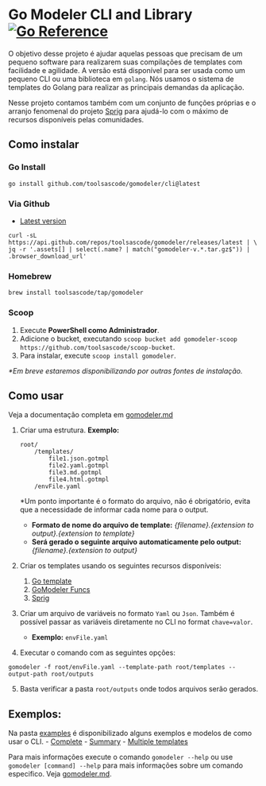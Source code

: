 # Go Modeler CLI and Library [![Go Reference](https://pkg.go.dev/badge/github.com/toolsascode/gomodeler.svg)](https://pkg.go.dev/github.com/toolsascode/gomodeler)

O objetivo desse projeto é ajudar aquelas pessoas que precisam de um pequeno software para realizarem suas compilações de templates com facilidade e agilidade. A versão está disponível para ser usada como um pequeno CLI ou uma biblioteca em `golang`. Nós usamos o sistema de templates do Golang para realizar as principais demandas da aplicação.

Nesse projeto contamos também com um conjunto de funções próprias e o arranjo fenomenal do projeto [Sprig](https://masterminds.github.io/sprig/) para ajudá-lo com o máximo de recursos disponíveis pelas comunidades.


## Como instalar

### Go Install

```shell
go install github.com/toolsascode/gomodeler/cli@latest
```

### Via Github

- [Latest version](https://github.com/toolsascode/gomodeler/releases/latest)

```shell
curl -sL https://api.github.com/repos/toolsascode/gomodeler/releases/latest | \
jq -r '.assets[] | select(.name? | match("gomodeler-v.*.tar.gz$")) | .browser_download_url'
```

### Homebrew

```shell
brew install toolsascode/tap/gomodeler
```

### Scoop

1. Execute **PowerShell como Administrador**.
2. Adicione o bucket, executando `scoop bucket add gomodeler-scoop https://github.com/toolsascode/scoop-bucket`.
3. Para instalar, execute `scoop install gomodeler`.

_*Em breve estaremos disponibilizando por outras fontes de instalação._

## Como usar

Veja a documentação completa em [gomodeler.md](./docs/gomodeler.md)

1. Criar uma estrutura.
    **Exemplo:**

    ```shell
    root/
        /templates/
            file1.json.gotmpl
            file2.yaml.gotmpl
            file3.md.gotmpl
            file4.html.gotmpl
        /envFile.yaml

    ```

    *Um ponto importante é o formato do arquivo, não é obrigatório, evita que a necessidade de informar cada nome para o output.

    - **Formato de nome do arquivo de template:** _{filename}.{extension to output}.{extension to template}_
    - **Será gerado o seguinte arquivo automaticamente pelo output:** _{filename}.{extension to output}_ 

2. Criar os templates usando os seguintes recursos disponíveis:
    1. [Go template](https://pkg.go.dev/text/template#hdr-Actions)
    2. [GoModeler Funcs](./docs/functions.md)
    3. [Sprig](https://masterminds.github.io/sprig/)

3. Criar um arquivo de variáveis no formato `Yaml` ou `Json`. Também é possível passar as variáveis diretamente no CLI no format `chave=valor`.
    - **Exemplo:** `envFile.yaml`
4. Executar o comando com as seguintes opções:

```shell
gomodeler -f root/envFile.yaml --template-path root/templates --output-path root/outputs
```

5. Basta verificar a pasta `root/outputs` onde todos arquivos serão gerados.

## Exemplos:

Na pasta [examples](./examples/) é disponibilizado alguns exemplos e modelos de como usar o CLI.
    - [Complete](./examples/complete/)
    - [Summary](./examples/summary/)
    - [Multiple templates](./examples/multiple-templates/)

Para mais informações execute o comando `gomodeler --help` ou use `gomodeler [command] --help` para mais informações sobre um comando especifico. Veja [gomodeler.md](./docs/gomodeler.md).
